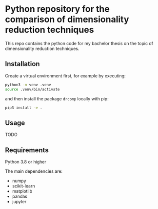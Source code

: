 # Python repository for the comparison of dimensionality reduction techniques

This repo contains the python code for my bachelor thesis on the topic of dimensionality reduction techniques.

## Installation

Create a virtual environment first, for example by executing:

```bash
python3 -m venv .venv
source .venv/bin/activate
```

and then install the package `drcomp` locally with pip:

```bash
pip3 install -e .
```

## Usage

TODO

## Requirements

Python 3.8 or higher

The main dependencies are:

- numpy
- scikit-learn
- matplotlib
- pandas
- jupyter
